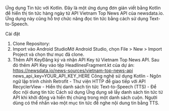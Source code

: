 Ứng dụng Tin tức với Kotlin.
Đây là một ứng dụng đơn giản viết bằng Kotlin để hiển thị tin tức hàng ngày từ API Vietnam Top News API của newsdata.io.
Ứng dụng này cũng hỗ trợ chức năng đọc tin tức bằng cách sử dụng Text-to-Speech.

Cài đặt
1. Clone Repository: 
2. Import vào Android StudioMở Android Studio, chọn File > New > Import Project và chọn thư mục đã clone.
3. Thêm API KeyĐăng ký và nhận API Key từ Vietnam Top News API. Sau đó thêm API Key vào tệp HeadlinesFragment.kt của dự án: https://newsdata.io/news-sources/vietnam-top-news-api
news_api_key=YOUR_API_KEY_HERE
Công nghệ sử dụng
Kotlin - Ngôn ngữ lập trình chính
Retrofit - Thư viện HTTP để giao tiếp với API
RecyclerView - Hiển thị danh sách tin tức
Text-to-Speech (TTS) - Để đọc nội dung tin tức
Cách sử dụng
Ứng dụng sẽ lấy danh sách tin tức từ API khi khởi động và hiển thị chúng trong một danh sách cuộn. Người dùng có thể nhấn vào một mục tin tức để nghe nội dung tin bằng TTS.

